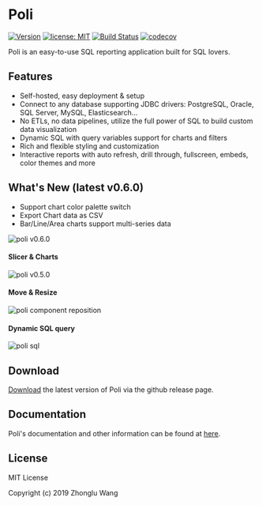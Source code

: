# Poli

[![Version](https://img.shields.io/badge/Version-0.6.0-0065FF.svg)](#)
[![license: MIT](https://img.shields.io/badge/license-MIT-orange.svg)](https://opensource.org/licenses/MIT)
[![Build Status](https://travis-ci.org/shzlw/poli.svg?branch=master)](https://travis-ci.org/shzlw/poli)
[![codecov](https://codecov.io/gh/shzlw/poli/branch/master/graph/badge.svg)](https://codecov.io/gh/shzlw/poli)

Poli is an easy-to-use SQL reporting application built for SQL lovers.

## Features

* Self-hosted, easy deployment & setup 
* Connect to any database supporting JDBC drivers: PostgreSQL, Oracle, SQL Server, MySQL, Elasticsearch...
* No ETLs, no data pipelines, utilize the full power of SQL to build custom data visualization
* Dynamic SQL with query variables support for charts and filters
* Rich and flexible styling and customization
* Interactive reports with auto refresh, drill through, fullscreen, embeds, color themes and more

## What's New (latest v0.6.0)

* Support chart color palette switch
* Export Chart data as CSV
* Bar/Line/Area charts support multi-series data

![poli v0.6.0](http://66.228.42.235:8080/v0.6.0_new.gif)

#### Slicer & Charts

![poli v0.5.0](http://66.228.42.235:8080/slicer.gif)

#### Move & Resize

![poli component reposition](http://66.228.42.235:8080/move.gif)

#### Dynamic SQL query

![poli sql](http://66.228.42.235:8080/report13.jpg)

## Download

[Download](https://github.com/shzlw/poli/releases) the latest version of Poli via the github release page.

## Documentation

Poli's documentation and other information can be found at [here](https://shzlw.github.io/poli/).

## License

MIT License

Copyright (c) 2019 Zhonglu Wang
